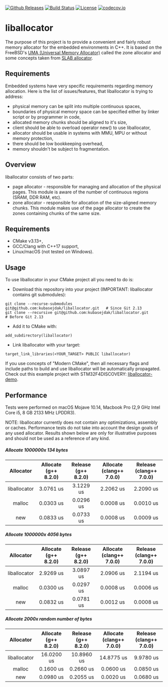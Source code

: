 [![Github Releases](https://img.shields.io/github/release/kubasejdak/liballocator.svg)](https://github.com/kubasejdak/liballocator/releases)
[![Build Status](https://travis-ci.org/kubasejdak/liballocator.svg?branch=master)](https://travis-ci.org/kubasejdak/liballocator)
[![License](https://img.shields.io/badge/License-BSD%202--Clause-orange.svg)](https://opensource.org/licenses/BSD-2-Clause)
[![codecov.io](http://codecov.io/github/kubasejdak/liballocator/coverage.svg?branch=master)](http://codecov.io/github/kubasejdak/liballocator?branch=master)

# liballocator

The purpose of this project is to provide a convenient and fairly robust memory allocator for the embedded environments in C++.
It is based on the FreeBSD's [UMA (Universal Memory Allocator)](https://www.freebsd.org/cgi/man.cgi?query=uma&sektion=9&manpath=freebsd-release-ports)
called the zone allocator and some concepts taken from [SLAB allocator](https://en.wikipedia.org/wiki/Slab_allocation).

## Requirements

Embedded systems have very specific requirements regarding memory allocation. Here is the list of issues/features, that liballocator is trying to address:

* physical memory can be split into multiple continuous spaces,
* boundaries of physical memory space can be specified either by linker script or by programmer in code,
* allocated memory chunks should be aligned to it's size,
* client should be able to overload operator new() to use liballocator,
* allocator should be usable in systems with MMU, MPU or without memory protection,
* there should be low bookkeeping overhead,
* memory shouldn't be subject to fragmentation.

## Overview

liballocator consists of two parts:

* page allocator - responsible for managing and allocation of the physical pages. This module is aware of the
  number of continuous regions (SRAM, DDR RAM, etc).
* zone allocator - responsible for allocation of the size-aligned memory chunks. This module makes use of the page allocator
  to create the zones containing chunks of the same size.

## Requirements

* CMake v3.13+,
* GCC/Clang with C++17 support,
* Linux/macOS (not tested on Windows).

## Usage

To use liballocator in your CMake project all you need to do is:

* Download this repository into your project (IMPORTANT: liballocator contains git submodules):
```
git clone --recurse-submodules git@github.com:kubasejdak/liballocator.git   # Since Git 2.13
git clone --recursive git@github.com:kubasejdak/liballocator.git            # Before Git 2.13
```

* Add it to CMake with:
```
add_subdirectory(liballocator)
```

* Link liballocator with your target:
```
target_link_libraries(<YOUR_TARGET> PUBLIC liballocator)
```

If you use concepts of "Modern CMake", then all necessary flags and include paths to build and use liballocator will be automatically propagated.
Check out this example project with STM32F4DISCOVERY: [liballocator-demo](https://github.com/kubasejdak/liballocator-demo).

## Performance

Tests were performed on macOS Mojave 10.14, Macbook Pro (2,9 GHz Intel Core i5, 8 GB 2133 MHz LPDDR3).

NOTE: liballocator currently does not contain any optimizations, assembly or caches. Performance tests do not
take into account the design goals of any used allocator. Results shown below are only for illustrative purposes
and should not be used as a reference of any kind.

##### Allocate 1000000x 134 bytes
| Allocator | Allocate (g++ 8.2.0) | Release (g++ 8.2.0) | Allocate (clang++ 7.0.0) | Release (clang++ 7.0.0)
| :---: | :---: | :---: | :---: | :---: |
| liballocator | 3.0761 us | 3.1229 us | 2.2062 us | 2.2090 us |
| malloc | 0.0303 us | 0.0296 us | 0.0008 us | 0.0010 us |
| new | 0.0833 us | 0.0733 us | 0.0008 us | 0.0009 us |

##### Allocate 1000000x 4056 bytes
| Allocator | Allocate (g++ 8.2.0) | Release (g++ 8.2.0) | Allocate (clang++ 7.0.0) | Release (clang++ 7.0.0)
| :---: | :---: | :---: | :---: | :---: |
| liballocator | 2.9269 us | 3.0897 us | 2.0906 us | 2.1194 us |
| malloc | 0.0300 us | 0.0297 us | 0.0008 us | 0.0006 us |
| new | 0.0832 us | 0.0781 us | 0.0012 us | 0.0008 us |

##### Allocate 2000x random number of bytes
| Allocator | Allocate (g++ 8.2.0) | Release (g++ 8.2.0) | Allocate (clang++ 7.0.0) | Release (clang++ 7.0.0)
| :---: | :---: | :---: | :---: | :---: |
| liballocator | 16.0200 us | 10.8960 us | 14.8775 us | 9.9780 us |
| malloc | 0.1600 us | 0.2660 us | 0.0600 us | 0.0850 us |
| new | 0.0980 us | 0.2055 us | 0.0020 us | 0.0680 us |